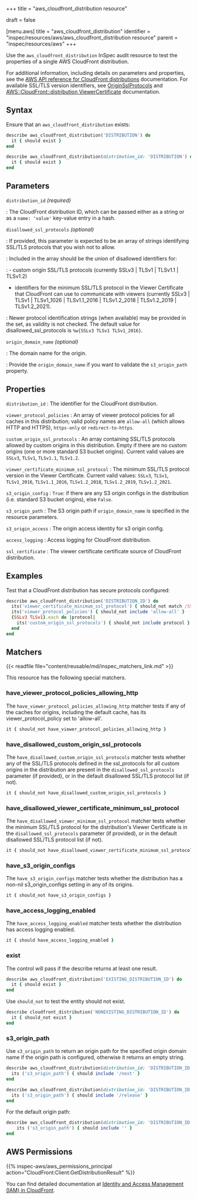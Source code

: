 +++
title = "aws_cloudfront_distribution resource"

draft = false


[menu.aws]
title = "aws_cloudfront_distribution"
identifier = "inspec/resources/aws/aws_cloudfront_distribution resource"
parent = "inspec/resources/aws"
+++

Use the `aws_cloudfront_distribution` InSpec audit resource to test the properties of a single AWS CloudFront distribution.

For additional information, including details on parameters and properties, see the [AWS API reference for CloudFront distributions](https://docs.aws.amazon.com/cloudfront/latest/APIReference/API_distribution.html) documentation. For available SSL/TLS version identifiers, see [OriginSslProtocols](https://docs.aws.amazon.com/cloudfront/latest/APIReference/API_OriginSslProtocols.html) and [AWS::CloudFront::distribution ViewerCertificate](https://docs.aws.amazon.com/AWSCloudFormation/latest/UserGuide/aws-properties-cloudfront-distribution-viewercertificate.html) documentation.

## Syntax

Ensure that an `aws_cloudfront_distribution` exists:

```ruby
describe aws_cloudfront_distribution('DISTRIBUTION') do
  it { should exist }
end
```

```ruby
describe aws_cloudfront_distribution(distribution_id: 'DISTRIBUTION') do
  it { should exist }
end
```

## Parameters

`distribution_id` _(required)_

: The CloudFront distribution ID, which can be passed either as a string or as a `name: 'value'` key-value entry in a hash.

`disallowed_ssl_protocols` _(optional)_

: If provided, this parameter is expected to be an array of strings identifying SSL/TLS protocols that you wish not to allow.

: Included in the array should be the union of disallowed identifiers for:

: - custom origin SSL/TLS protocols (currently SSLv3 | TLSv1 | TLSv1.1 | TLSv1.2)

- identifiers for the minimum SSL/TLS protocol in the Viewer Certificate that CloudFront can use to communicate with viewers (currently SSLv3 | TLSv1 | TLSv1_1026 | TLSv1.1_2016 | TLSv1.2_2018 | TLSv1.2_2019 | TLSv1.2_2021).

: Newer protocol identification strings (when available) may be provided in the set, as validity is not checked. The default value for disallowed_ssl_protocols is `%w{SSLv3 TLSv1 TLSv1_2016}`.

`origin_domain_name` _(optional)_

: The domain name for the origin.

: Provide the `origin_domain_name` if you want to validate the `s3_origin_path` property.

## Properties

`distribution_id`
: The identifier for the CloudFront distribution.

`viewer_protocol_policies`
: An array of viewer protocol policies for all caches in this distribution; valid policy names are `allow-all` (which allows HTTP and HTTPS), `https-only` or `redirect-to-https`.

`custom_origin_ssl_protocols`
: An array containing SSL/TLS protocols allowed by custom origins in this distribution. Empty if there are no custom origins (one or more standard S3 bucket origins). Current valid values are `SSLv3`, `TLSv1`, `TLSv1.1`, `TLSv1.2`.

`viewer_certificate_minimum_ssl_protocol`
: The minimum SSL/TLS protocol version in the Viewer Certificate. Current valid values: `SSLv3`, `TLSv1`, `TLSv1_2016`, `TLSv1.1_2016`, `TLSv1.2_2018`, `TLSv1.2_2019`, `TLSv1.2_2021`.

`s3_origin_config`
: `True`: if there are any S3 origin configs in the distribution (i.e. standard S3 bucket origins), else `False`.

`s3_origin_path`
: The S3 origin path if `origin_domain_name` is specified in the resource parameters.

`s3_origin_access`
: The origin access identity for s3 origin config.

`access_logging`
: Access logging for CloudFront distribution.

`ssl_certificate`
: The viewer certificate certificate source of CloudFront distribution.

## Examples

Test that a CloudFront distribution has secure protocols configured:

```ruby
describe aws_cloudfront_distribution('DISTRIBUTION_ID') do
  its('viewer_certificate_minimum_ssl_protocol') { should_not match /SSLv3|TLSv1$|TLSv1_2016/ }
  its('viewer_protocol_policies') { should_not include 'allow-all' }
  {SSLv3 TLSv1}.each do |protocol|
    its('custom_origin_ssl_protocols') { should_not include protocol }
  end
end
```

## Matchers

{{< readfile file="content/reusable/md/inspec_matchers_link.md" >}}

This resource has the following special matchers.

### have_viewer_protocol_policies_allowing_http

The `have_viewer_protocol_policies_allowing_http` matcher tests if any of the caches for origins, including the default cache, has its viewer_protocol_policy set to 'allow-all'.

```ruby
it { should_not have_viewer_protocol_policies_allowing_http }
```

### have_disallowed_custom_origin_ssl_protocols

The `have_disallowed_custom_origin_ssl_protocols` matcher tests whether any of the SSL/TLS protocols defined in the ssl_protocols for all custom origins in the distribution are present in the `disallowed_ssl_protocols` parameter (if provided), or in the default disallowed SSL/TLS protocol list (if not).

```ruby
it { should_not have_disallowed_custom_origin_ssl_protocols }
```

### have_disallowed_viewer_certificate_minimum_ssl_protocol

The `have_disallowed_viewer_minimum_ssl_protocol` matcher tests whether the minimum SSL/TLS protocol for the distribution's Viewer Certificate is in the `disallowed_ssl_protocols` parameter (if provided), or in the default disallowed SSL/TLS protocol list (if not).

```ruby
it { should_not have_disallowed_viewer_certificate_minimum_ssl_protocol }
```

### have_s3_origin_configs

The `have_s3_origin_configs` matcher tests whether the distribution has a non-nil s3_origin_configs setting in any of its origins.

```ruby
it { should_not have_s3_origin_configs }
```

### have_access_logging_enabled

The `have_access_logging_enabled` matcher tests whether the distribution has access logging enabled.

```ruby
it { should have_access_logging_enabled }
```

### exist

The control will pass if the describe returns at least one result.

```ruby
describe aws_cloudfront_distribution('EXISTING_DISTRIBUTION_ID') do
  it { should exist }
end
```

Use `should_not` to test the entity should not exist.

```ruby
describe cloudfront_distribution('NONEXISTING_DISTRIBUTION_ID') do
  it { should_not exist }
end
```

### s3_origin_path

Use `s3_origin_path` to return an origin path for the specified origin domain name if the origin path is configured, otherwise it returns an empty string.

```ruby
describe aws_cloudfront_distribution(distribution_id: 'DISTRIBUTION_ID', origin_domain_name: 'ORIGIN_DOMAIN_NAME') do
  its ('s3_origin_path') { should include '/next' }
end
```

```ruby
describe aws_cloudfront_distribution(distribution_id: 'DISTRIBUTION_ID', origin_domain_name: 'ORIGIN_DOMAIN_NAME') do
  its ('s3_origin_path') { should include '/release' }
end
```

For the default origin path:

```ruby
describe aws_cloudfront_distribution(distribution_id: 'DISTRIBUTION_ID', origin_domain_name: 'ORIGIN_DOMAIN_NAME') do
    its ('s3_origin_path') { should include '' }
end
```

## AWS Permissions

{{% inspec-aws/aws_permissions_principal action="CloudFront:Client:GetDistributionResult" %}}

You can find detailed documentation at [Identity and Access Management (IAM) in CloudFront](https://docs.aws.amazon.com/AmazonCloudFront/latest/DeveloperGuide/auth-and-access-control.html).
